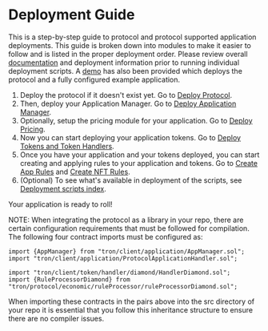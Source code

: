 # Deployment Guide

This is a step-by-step guide to protocol and protocol supported application deployments. This guide is broken down into modules to make it easier to follow and is listed in the proper deployment order. Please review overall [documentation](../README.md) and deployment information prior to running individual deployment scripts. A [demo](./DEPLOY-DEMO.md) has also been provided which deploys the protocol and a fully configured example application.

1. Deploy the protocol if it doesn't exist yet. Go to [Deploy Protocol](DEPLOY-PROTOCOL.md).
2. Then, deploy your Application Manager. Go to [Deploy Application Manager](DEPLOY-APPMANAGER.md).
3. Optionally, setup the pricing module for your application. Go to [Deploy Pricing](../pricing/DEPLOY-PRICING.md).
4. Now you can start deploying your application tokens. Go to [Deploy Tokens and Token Handlers](./DEPLOY-TOKENS-AND-TOKEN-HANDLERS.md).
5. Once you have your application and your tokens deployed, you can start creating and applying rules to your application and tokens. Go to [Create App Rules](../rules/CREATE-APP-RULES.md) and [Create NFT Rules](CREATE-NFT-RULES.md).
6. (Optional) To see what's available in deployment of the scripts, see [Deployment scripts index](./DEPLOYMENT-SCRIPTS.md).

Your application is ready to roll!


NOTE: 
When integrating the protocol as a library in your repo, there are certain configuration requirements that must be followed for compilation. The following four contract imports must be configured as: 
```
import {AppManager} from "tron/client/application/AppManager.sol";
import "tron/client/application/ProtocolApplicationHandler.sol";
```

```
import "tron/client/token/handler/diamond/HandlerDiamond.sol";
import {RuleProcessorDiamond} from "tron/protocol/economic/ruleProcessor/ruleProcessorDiamond.sol";
```

When importing these contracts in the pairs above into the src directory of your repo it is essential that you follow this inheritance structure to ensure there are no compiler issues. 